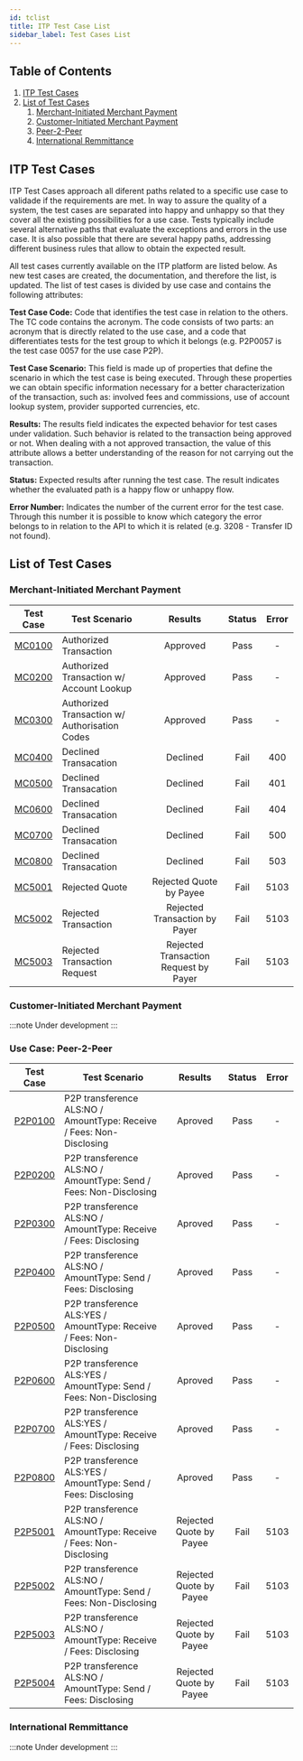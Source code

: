 ```yaml
---
id: tclist
title: ITP Test Case List
sidebar_label: Test Cases List
---
```


## Table of Contents

1. [ITP Test Cases](#what)
2. [List of Test Cases](#tc)
   1. [Merchant-Initiated Merchant Payment](#mimp)
   2. [Customer-Initiated Merchant Payment](#cimp)
   3. [Peer-2-Peer](#p2p)
   4. [International Remmittance](#ir)

## ITP Test Cases <a name="what"></a>

ITP Test Cases approach all diferent paths related to a specific use case to validade if the requirements are met. In way to assure the quality of a system, the test cases are separated into happy and unhappy so that they cover all the existing possibilities for a use case. Tests typically include several alternative paths that evaluate the exceptions and errors in the use case. It is also possible that there are several happy paths, addressing different business rules that allow to obtain the expected result.

All test cases currently available on the ITP platform are listed below. As new test cases are created, the documentation, and therefore the list, is updated. The list of test cases is divided by use case and contains the following attributes:

**Test Case Code:** Code that identifies the test case in relation to the others. The TC code contains the acronym. The code consists of two parts: an acronym that is directly related to the use case, and a code that differentiates tests for the test group to which it belongs (e.g. P2P0057 is the test case 0057 for the use case P2P).

**Test Case Scenario:** This field is made up of properties that define the scenario in which the test case is being executed. Through these properties we can obtain specific information necessary for a better characterization of the transaction, such as: involved fees and commissions, use of account lookup system, provider supported currencies, etc.

**Results:** The results field indicates the expected behavior for test cases under validation. Such behavior is related to the transaction being approved or not. When dealing with a not approved transaction, the value of this attribute allows a better understanding of the reason for not carrying out the transaction.

**Status:** Expected results after running the test case. The result indicates whether the evaluated path is a happy flow or unhappy flow.

**Error Number:** Indicates the number of the current error for the test case. Through this number it is possible to know which category the error belongs to in relation to the API to which it is related (e.g. 3208 - Transfer ID not found).

## List of Test Cases <a name="tc"></a>

### Merchant-Initiated Merchant Payment <a name="mimp"></a>

| Test Case | Test Scenario | Results | Status | Error|
|:----------:|---------------|:-------:|:------:|:----:|
|[MC0100](https://github.com/gsmainclusivetechlab/interop-test-platform/blob/master/src/database/seeds/test-cases/merchant/authorized-transaction.yaml)|Authorized Transaction|Approved|Pass|-|
|[MC0200](https://github.com/gsmainclusivetechlab/interop-test-platform/blob/master/src/database/seeds/test-cases/merchant/authorized-with-account-lookup.yaml)|Authorized Transaction w/ Account Lookup|Approved|Pass|-|
|[MC0300](https://github.com/gsmainclusivetechlab/interop-test-platform/blob/master/src/database/seeds/test-cases/merchant/merchant-autorisationcodes.yaml)|Authorized Transaction w/ Authorisation Codes|Approved|Pass|-|
|[MC0400](https://github.com/gsmainclusivetechlab/interop-test-platform/blob/master/src/database/seeds/test-cases/merchant/decline-transaction-error-400.yaml)|Declined Transacation|Declined|Fail|400|
|[MC0500](https://github.com/gsmainclusivetechlab/interop-test-platform/blob/master/src/database/seeds/test-cases/merchant/decline-transaction-error-401.yaml)|Declined Transacation|Declined|Fail|401|
|[MC0600](https://github.com/gsmainclusivetechlab/interop-test-platform/blob/master/src/database/seeds/test-cases/merchant/decline-transaction-error-404.yaml)|Declined Transacation|Declined|Fail|404|
|[MC0700](https://github.com/gsmainclusivetechlab/interop-test-platform/blob/master/src/database/seeds/test-cases/merchant/decline-transaction-error-500.yaml)|Declined Transacation|Declined|Fail|500|
|[MC0800](https://github.com/gsmainclusivetechlab/interop-test-platform/blob/master/src/database/seeds/test-cases/merchant/decline-transaction-error-503.yaml)|Declined Transacation|Declined|Fail|503|
|[MC5001](https://github.com/gsmainclusivetechlab/interop-test-platform/blob/master/src/database/seeds/test-cases/merchant/rejected-quote-by-payee-fsp.yaml)|Rejected Quote|Rejected Quote by Payee|Fail|5103|
|[MC5002](https://github.com/gsmainclusivetechlab/interop-test-platform/blob/master/src/database/seeds/test-cases/merchant/rejected-transaction-by-payer-fsp.yaml)|Rejected Transaction|Rejected Transaction by Payer|Fail|5103|
|[MC5003](https://github.com/gsmainclusivetechlab/interop-test-platform/blob/master/src/database/seeds/test-cases/merchant/rejected-transaction-request-by-payer-fsp.yaml)|Rejected Transaction Request|Rejected Transaction Request by Payer|Fail|5103|

### Customer-Initiated Merchant Payment <a name="cimp"></a>

:::note
Under development
:::

### Use Case: Peer-2-Peer <a name="p2p"></a>

| Test Case | Test Scenario | Results | Status | Error|
|:----------:|---------------|:-------:|:------:|:----:|
|[P2P0100](https://github.com/gsmainclusivetechlab/interop-test-platform/blob/develop/src/database/seeds/test-cases/P2P/P2P0100.yml)|P2P transference ALS:NO / AmountType: Receive / Fees: Non-Disclosing|Aproved|Pass|-|
|[P2P0200](https://github.com/gsmainclusivetechlab/interop-test-platform/blob/develop/src/database/seeds/test-cases/P2P/P2P0200.yml)|P2P transference ALS:NO / AmountType: Send / Fees: Non-Disclosing|Aproved|Pass|-|
|[P2P0300](https://github.com/gsmainclusivetechlab/interop-test-platform/blob/develop/src/database/seeds/test-cases/P2P/P2P0300.yml)|P2P transference ALS:NO / AmountType: Receive / Fees: Disclosing|Aproved|Pass|-|
|[P2P0400](https://github.com/gsmainclusivetechlab/interop-test-platform/blob/develop/src/database/seeds/test-cases/P2P/P2P0400.yml)|P2P transference ALS:NO / AmountType: Send / Fees: Disclosing|Aproved|Pass|-|
|[P2P0500](https://github.com/gsmainclusivetechlab/interop-test-platform/blob/develop/src/database/seeds/test-cases/P2P/P2P0500.yml)|P2P transference ALS:YES / AmountType: Receive / Fees: Non-Disclosing|Aproved|Pass|-|
|[P2P0600](https://github.com/gsmainclusivetechlab/interop-test-platform/blob/develop/src/database/seeds/test-cases/P2P/P2P0600.yml)|P2P transference ALS:YES / AmountType: Send / Fees: Non-Disclosing|Aproved|Pass|-|
|[P2P0700](https://github.com/gsmainclusivetechlab/interop-test-platform/blob/develop/src/database/seeds/test-cases/P2P/P2P0700.yml)|P2P transference ALS:YES / AmountType: Receive / Fees: Disclosing|Aproved|Pass|-|
|[P2P0800](https://github.com/gsmainclusivetechlab/interop-test-platform/blob/develop/src/database/seeds/test-cases/P2P/P2P0800.yml)|P2P transference ALS:YES / AmountType: Send / Fees: Disclosing|Aproved|Pass|-|
|[P2P5001](https://github.com/gsmainclusivetechlab/interop-test-platform/blob/develop/src/database/seeds/test-cases/P2P/P2P5001.yml)|P2P transference ALS:NO / AmountType: Receive / Fees: Non-Disclosing|Rejected Quote by Payee|Fail|5103|
|[P2P5002](https://github.com/gsmainclusivetechlab/interop-test-platform/blob/develop/src/database/seeds/test-cases/P2P/P2P5002.yml)|P2P transference ALS:NO / AmountType: Send / Fees: Non-Disclosing|Rejected Quote by Payee|Fail|5103|
|[P2P5003](https://github.com/gsmainclusivetechlab/interop-test-platform/blob/develop/src/database/seeds/test-cases/P2P/P2P5003.yml)|P2P transference ALS:NO / AmountType: Receive / Fees: Disclosing|Rejected Quote by Payee|Fail|5103|
|[P2P5004](https://github.com/gsmainclusivetechlab/interop-test-platform/blob/develop/src/database/seeds/test-cases/P2P/P2P5004.yml)|P2P transference ALS:NO / AmountType: Send / Fees: Disclosing|Rejected Quote by Payee|Fail|5103|

### International Remmittance <a name="ir"></a>

:::note
Under development
:::
